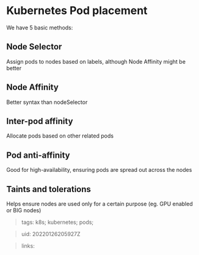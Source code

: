 # Kubernetes Pod placement

We have 5 basic methods:

## Node Selector
Assign pods to nodes based on labels, although Node Affinity might be better

## Node Affinity
Better syntax than nodeSelector

## Inter-pod affinity
Allocate pods based on other related pods

## Pod anti-affinity
Good for high-availability, ensuring pods are spread out across the nodes

## Taints and tolerations
Helps ensure nodes are used only for a certain purpose (eg. GPU enabled or BIG nodes)

> tags: k8s; kubernetes; pods;

> uid: 20220126205927Z

> links: 

